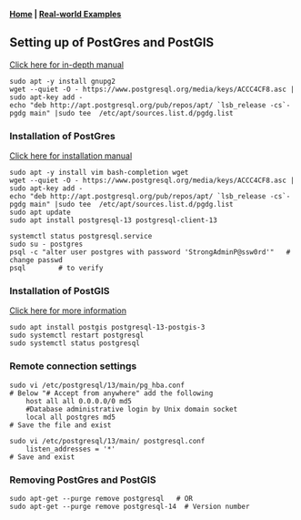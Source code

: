 **[Home](index.html) |  [Real-world Examples](examples.html)**

## Setting up of PostGres and PostGIS
[Click here for in-depth manual](https://computingforgeeks.com/how-to-install-postgis-on-ubuntu-linux/)

    sudo apt -y install gnupg2
    wget --quiet -O - https://www.postgresql.org/media/keys/ACCC4CF8.asc | sudo apt-key add -
    echo "deb http://apt.postgresql.org/pub/repos/apt/ `lsb_release -cs`-pgdg main" |sudo tee  /etc/apt/sources.list.d/pgdg.list
### Installation of PostGres
[Click here for installation manual](https://computingforgeeks.com/how-to-install-postgresql-13-on-ubuntu/)

    sudo apt -y install vim bash-completion wget
    wget --quiet -O - https://www.postgresql.org/media/keys/ACCC4CF8.asc | sudo apt-key add -
    echo "deb http://apt.postgresql.org/pub/repos/apt/ `lsb_release -cs`-pgdg main" |sudo tee  /etc/apt/sources.list.d/pgdg.list
    sudo apt update
    sudo apt install postgresql-13 postgresql-client-13
    
    systemctl status postgresql.service
    sudo su - postgres
    psql -c "alter user postgres with password 'StrongAdminP@ssw0rd'"   # change passwd
    psql        # to verify
### Installation of PostGIS

[Click here for more information](https://www.cybertec-postgresql.com/en/postgresql-getting-started-on-ubuntu/)

    sudo apt install postgis postgresql-13-postgis-3
    sudo systemctl restart postgresql
    sudo systemctl status postgresql

### Remote connection settings

    sudo vi /etc/postgresql/13/main/pg_hba.conf    
    # Below "# Accept from anywhere" add the following
        host all all 0.0.0.0/0 md5
        #Database administrative login by Unix domain socket
        local all postgres md5  
    # Save the file and exist

    sudo vi /etc/postgresql/13/main/ postgresql.conf
        listen_addresses = '*'
    # Save and exist

### Removing PostGres and PostGIS

    sudo apt-get --purge remove postgresql   # OR
    sudo apt-get --purge remove postgresql-14  # Version number
